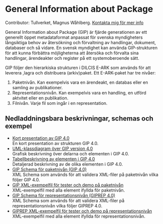 # General Information about Package

Contributor: Tullverket, Magnus Wåhlberg.  [Kontakta mig för mer info](magnus.wahlberg@tullverket.se) 

General Information about Package (GIP) är fjärde generationen av ett generellt öppet metadataformat anpassat för svenska myndigheters långsiktiga behov av återsökning och förvaltning av handlingar, dokument, databaser och så vidare. En svensk myndighet kan använda GIP-strukturen för att kunna förbättra möjligheterna att återsöka och förvalta sina handlingar, ärendeakter och register på ett systemoberoende sätt.

GIP följer den hierarkiska strukturen i DILCIS E-ARK som används för att leverera ,lagra och distribuera (arkiv)paket. Ett E-ARK-paket har tre nivåer:
1. Paketnivån. Kan exempelvis vara en ärendeakt, en databas eller en samling av publikationer.
2. Representationsnivån. Kan exempelvis vara en handling, en utförd aktvitet eller en publikation.
3. Filnivån. Varje fil som ingår i en representation.

## Nedladdningsbara beskrivningar, schemas och exempel

* [Kort presentation av GIP 4.0](uploads/5cdcfa32612d12466dc0c6edb4b26a84/eArkiv_GIP_4.0_1.3_Publik.pdf)   
En kort presentation av strukturen GIP 4.0.
* [UML-klassdiagram över GIP version 4.0](uploads/725f33ae0bd1ad18d605be4dbaa175c2/eArkiv_Metamod_4.0_2021-09-16_Publik.pdf)  
Grafisk beskrivning över delarna och elementen i GIP 4.0.
* [Tabellbeskrivning av elementen i GIP 4.0](uploads/d9f0f2a55cc1e1ffac4ed4a4dcee8d3f/eArkiv_Metamod_details_4.0_2021-09-16_Publik.xlsx)  
Detaljerad beskrivning av de olika elementen i GIP 4.0.
* [GIP Schema för paketnivån (GIP 4.0)](uploads/15a720ab2c9e0dfd718ed3a93127e7d4/gip_4.0.xsd)  
XML Schema som används för att validera XML-filer på paketnivån vilka följer GIP 4.0. 
* [GIP XML-exempelfil för tester och demo på paketnivån](uploads/b6c5b8f4c375be661af3025ddbc5921a/gip_4.0_max_XSD-testing_A.xml)  
XML-exempelfil med alla element ifyllda för paketnivån.
* [GIP Schema för representationsnivån (GIPREP 4.0)](uploads/eef1c60dd0294122ed5c502e9d24659a/giprep_4.0.xsd)  
XML Schema som används för att validera XML-filer på representationsnivån vilka följer GIPREP 4.0. 
* [GIPREP XML-exempelfil för tester och demo på representationsnivån](uploads/c4f07ff2d71129a168b2752fe5bfc833/giprep_4.0_max_XSD_testing_A.xml)  
XML-exempelfil med alla element ifyllda för representationsnivån.
